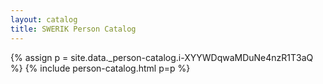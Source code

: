 ```yaml
---
layout: catalog
title: SWERIK Person Catalog
---
```

{% assign p = site.data._person-catalog.i-XYYWDqwaMDuNe4nzR1T3aQ %}
{% include person-catalog.html p=p %}

